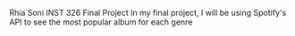 Rhia Soni
INST 326 Final Project
In my final project, I will be using Spotify's API to see the most popular album for each genre